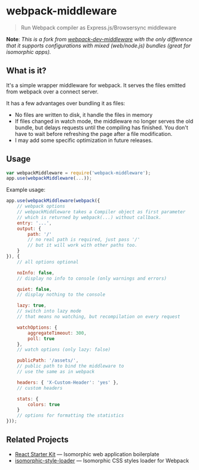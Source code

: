 # webpack-middleware

> Run Webpack compiler as Express.js/Browsersync middleware

**Note**: *This is a fork from [webpack-dev-middleware](https://github.com/webpack/webpack-dev-middleware)
with the only difference that it supports configurations with mixed
(web/node.js) bundles (great for isomorphic apps).*

## What is it?

It's a simple wrapper middleware for webpack. It serves the files emitted from webpack over a connect server.

It has a few advantages over bundling it as files:

* No files are written to disk, it handle the files in memory
* If files changed in watch mode, the middleware no longer serves the old bundle, but delays requests until the compiling has finished. You don't have to wait before refreshing the page after a file modification.
* I may add some specific optimization in future releases.

## Usage

``` javascript
var webpackMiddleware = require('webpack-middleware');
app.use(webpackMiddleware(...));
```

Example usage:

``` javascript
app.use(webpackMiddleware(webpack({
	// webpack options
	// webpackMiddleware takes a Compiler object as first parameter
	// which is returned by webpack(...) without callback.
	entry: '...',
	output: {
		path: '/'
		// no real path is required, just pass '/'
		// but it will work with other paths too.
	}
}), {
	// all options optional

	noInfo: false,
	// display no info to console (only warnings and errors)

	quiet: false,
	// display nothing to the console

	lazy: true,
	// switch into lazy mode
	// that means no watching, but recompilation on every request

	watchOptions: {
		aggregateTimeout: 300,
		poll: true
	},
	// watch options (only lazy: false)

	publicPath: '/assets/',
	// public path to bind the middleware to
	// use the same as in webpack

	headers: { 'X-Custom-Header': 'yes' },
	// custom headers

	stats: {
		colors: true
	}
	// options for formatting the statistics
}));
```

## Related Projects

 * [React Starter Kit](https://github.com/kriasoft/react-starter-kit) — Isomorphic web application boilerplate
 * [isomorphic-style-loader](https://github.com/kriasoft/isomorphic-style-loader) — Isomorphic CSS styles loader for Webpack